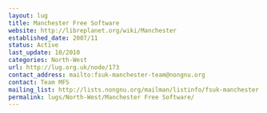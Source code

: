 ```yaml
---
layout: lug
title: Manchester Free Software
website: http://libreplanet.org/wiki/Manchester
established_date: 2007/11
status: Active
last_update: 10/2010
categories: North-West
url: http://lug.org.uk/node/173
contact_address: mailto:fsuk-manchester-team@nongnu.org
contact: Team MFS
mailing_list: http://lists.nongnu.org/mailman/listinfo/fsuk-manchester
permalink: lugs/North-West/Manchester Free Software/
---
```

